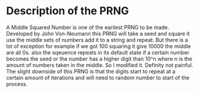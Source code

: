 # Description of the PRNG
A Middle Squared Number is one of the earilest PRNG to be made. Developed by John Von-Neumann this PRNG
will take a seed and square it use the middle sets of numbers add it to a string and repeat. But there
is a lot of exception for example if we got 100 squaring it give 10000 the middle are all 0s. also the
sqeuence repeats in its default state if a certain number becomes the seed or the number has a higher
digit than 10^n where n is the amount of numbers taken in the middle. So I modified it. Definity not 
painful. The slight downside of this PRNG is that the digits start to repeat at a certain amount of 
iterations and will need to random number to start of the process.
